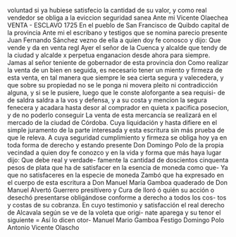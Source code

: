 voluntad
si ya hubiese
satisfecio la cantidad de su valor,
y
como real vendedor se obliga a la eviccion
seguridad sanea
Ante mi Vicente Olaechea
VENTA - ESCLAVO
1725
En el pueblo de San Francisco de Quibdo capital de la provincia
Ante mi el escribano y testigos que se nomina parecio presente Juan Fernando Sánchez vezno de ella a quien doy fe conosco y dijo: Que vende y da en venta regl
Ayer el señor de la Cuenca y alcalde que tendy de la ciudad y alcalde x perpetua enganacion desde ahora para siempre. Jamas al señor teniente de gobernador de esta provincia don
Como realizar la venta de un bien en seguida, es necesario tener un miento y firmeza de esta venta, en tal manera que siempre le sea cierta segura y valecedera, y que sobre su propiedad no se le ponga ni movera pleito ni contradicción alguna, y si
se le pusiere, luego que le conste aloforgante a sea requisi- de de saldra saldra a la vos y defensa, y a su costa y mencion la segura fenecera y acadara hasta desor al comprador en quieta x pacifica posecion, y de no poderlo conseguir
La venta de esta mercancía se realizará en el mercado de la ciudad de Córdoba.
Cuya liquidación y hasta difiere en el simple juramento de la parte interesada y esta escritura sin más prueba de que le releva. A cuya seguridad cumplimiento y firmeza se obliga hoy ya en toda forma de derecho y estando presente Don Domingo
Polo de la propia vecindad a quien doy fe conozco y en la vida y forma que más haya lugar dijo: Que debe real y verdade- famente la cantidad de doscientos cinquenta pesos de plata que ha de satisfacer en la esencia de moneda como que-
Ya que no satisfaceres en la especie de moneda Zambó que ha expresado en el cuerpo de esta escritura a Don Manuel María Gamboa quaderado de Don Manuel Alvertó Guerrero presitívero y Cura de lloró ó quién su acción o desechó
presentarse obligándose conforme a derecho a todos los cos- tos y costas de su cobranza. En cuyo testimonio y satisfacción el real derecho de Alcavala según se ve de la voleta que origi- nate aparega y su tenor el siguiente = Así lo dicen otor-
Manuel Mario Gamboa
Festigo Domingo Polo
Antonio Vicente Olascho